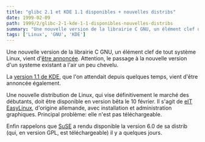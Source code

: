 ```yaml
---
title: "glibc 2.1 et KDE 1.1 disponibles + nouvelles distribs"
date: 1999-02-09
path: 1999/2/glibc-2-1-kde-1-1-disponibles-nouvelles-distribs
summary: "Une nouvelle version de la librairie C GNU, un élément clef de tout système Linux, vient d'être annoncée."
tags: ['Linux', 'GNU', 'KDE']
---
```


<P>
Une nouvelle version de la librairie C GNU,
un élément clef de tout système Linux, vient d'<A HREF="http://www.linuxhq.com/lnxlists/linux-gcc/lg_9902/msg00016.html">être
annoncée</A>. Attention, le passage à la nouvelle version d'un systeme
existant a l'air un peu chevelu.
</P>

<P>
La <A HREF="http://www.kde.org/news_dyn.html#nwst_head1">version 1.1 de
KDE</A>, que l'on attendait depuis quelques temps, vient d'être annoncée
également.
</P>

<P>
Une nouvelle distribution de Linux, qui vise définitivement le marché
des débutants, doit être disponible en version bêta le 10 février.
Il s'agit de <A HREF="http://www.eit.de/c/easylinux.html">eIT EasyLinux</A>,
d'origine allemande, avec installation et administration graphiques.
Principal problème: elle n'est pas téléchargeable.
</P>

<P>
Enfin rappelons que <A HREF="http://www.suse.com/">SuSE</A> a rendu disponible
la version 6.0 de sa distrib (qui, en version GPL, est téléchargeable)
il y a quelques jours.
</P>


